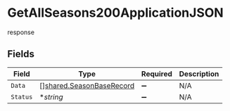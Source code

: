 # GetAllSeasons200ApplicationJSON

response


## Fields

| Field                                                                | Type                                                                 | Required                                                             | Description                                                          |
| -------------------------------------------------------------------- | -------------------------------------------------------------------- | -------------------------------------------------------------------- | -------------------------------------------------------------------- |
| `Data`                                                               | [][shared.SeasonBaseRecord](../../models/shared/seasonbaserecord.md) | :heavy_minus_sign:                                                   | N/A                                                                  |
| `Status`                                                             | **string*                                                            | :heavy_minus_sign:                                                   | N/A                                                                  |